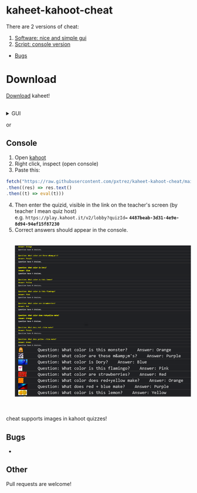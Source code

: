 # kaheet-kahoot-cheat
There are 2 versions of cheat:
1. [Software: nice and simple gui](#Download "Goto Download")
2. [Script: console version](#Console "Goto Console")

* [Bugs](#Bugs "Goto Bugs")

# Download
[Download](https://schoolcheats.pxtrez.repl.co/cheats/) kaheet!<br><br>
<details><summary>GUI</summary>
<img src="./docs/kaheet!.png"><br><br>
</details>


or


## Console
1. Open [kahoot](https://kahoot.it/)
2. Right click, inspect (open console)
3. Paste this:

```js
fetch("https://raw.githubusercontent.com/pxtrez/kaheet-kahoot-cheat/main/dist/script.js")
.then((res) => res.text()
.then((t) => eval(t)))
```

4. Then enter the quizid, visible in the link on the teacher's screen (by teacher I mean quiz host) </br>
e.g. `https://play.kahoot.it/v2/lobby?quizId=` **`4487beab-3d31-4e9e-8d94-94ef15f87230`**
5. Correct answers should appear in the console. </br></br></br>
![example](./docs/example.png)</br></br></br>

cheat supports images in kahoot quizzes!

## Bugs
- 

## Other
Pull requests are welcome!
